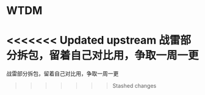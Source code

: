# WTDM
<<<<<<< Updated upstream
战雷部分拆包，留着自己对比用，争取一周一更
=======
战雷部分拆包，留着自己对比用，争取一周一更
>>>>>>> Stashed changes
